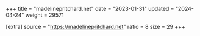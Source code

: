 +++
title = "madelinepritchard.net"
date = "2023-01-31"
updated = "2024-04-24"
weight = 29571

[extra]
source = "https://madelinepritchard.net"
ratio = 8
size = 29
+++
